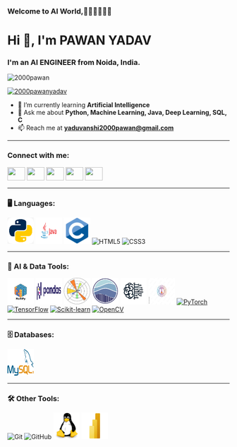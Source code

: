 ### Welcome to AI World,👨‍💻👨‍💻👨‍💻

<h1 align="left">Hi 👋, I'm PAWAN YADAV</h1>
<h3 align="left">I'm an AI ENGINEER from Noida, India.</h3>

<p align="left"> <img src="https://komarev.com/ghpvc/?username=2000pawan&label=Profile%20views&color=0e75b6&style=flat" alt="2000pawan" /> </p>

<p align="left"> <a href="https://twitter.com/2000pawanyadav" target="blank"><img src="https://img.shields.io/twitter/follow/2000pawanyadav?logo=twitter&style=for-the-badge" alt="2000pawanyadav" /></a> </p>

- 🌱 I’m currently learning **Artificial Intelligence**
- 💬 Ask me about **Python, Machine Learning, Java, Deep Learning, SQL, C**
- 📫 Reach me at **yaduvanshi2000pawan@gmail.com**

---

### Connect with me:
<p align="left">
  <a href="https://twitter.com/2000pawanyadav" target="blank"><img src="https://raw.githubusercontent.com/rahuldkjain/github-profile-readme-generator/master/src/images/icons/Social/twitter.svg" height="30" width="40" /></a>
  <a href="https://linkedin.com/in/2000pawanyadav" target="blank"><img src="https://raw.githubusercontent.com/rahuldkjain/github-profile-readme-generator/master/src/images/icons/Social/linked-in-alt.svg" height="30" width="40" /></a>
  <a href="https://instagram.com/2000pawanyadav" target="blank"><img src="https://raw.githubusercontent.com/rahuldkjain/github-profile-readme-generator/master/src/images/icons/Social/instagram.svg" height="30" width="40" /></a>
  <a href="https://www.hackerrank.com/profile/yaduvanshi2000" target="blank"><img src="https://raw.githubusercontent.com/rahuldkjain/github-profile-readme-generator/master/src/images/icons/Social/hackerrank.svg" height="30" width="40" /></a>
  <a href="https://www.leetcode.com/2000pawan" target="blank"><img src="https://raw.githubusercontent.com/rahuldkjain/github-profile-readme-generator/master/src/images/icons/Social/leet-code.svg" height="30" width="40" /></a>
</p>

---

### 🖥️ Languages:
<p align="left">
  <img src="python.jpg" height="60" width="60"  alt="Python" />
  <img src="img1.png" height="60" width="60"  alt="Java" />
  <img src="https://raw.githubusercontent.com/devicons/devicon/master/icons/c/c-original.svg" height="60" width="60"  alt="C" />
  <img src="https://cdn.jsdelivr.net/gh/devicons/devicon/icons/html5/html5-original.svg"height="60" width="60"  alt="HTML5" />
  <img src="https://cdn.jsdelivr.net/gh/devicons/devicon/icons/css3/css3-original.svg" height="60" width="60"  alt="CSS3" />
</p>

---

### 🤖 AI & Data Tools:
<p align="left">
  <img src="numpy.png" height="60" width="60" alt="NumPy" />
  <img src="Pandas.png" height="60" width="60" alt="Pandas" />
  <img src="mat.png" height="60" width="60"  alt="Matplotlib" />
  <img src="seaborn.png" height="60" width="60"  alt="Seaborn" />
  <img src="ml.png" height="60" width="60"  alt="Machine Learning" />
  <img src="ds.jpg" height="60" width="60"  alt="Data Science" />
  <a href="https://pytorch.org/" target="_blank"><img src="https://www.vectorlogo.zone/logos/pytorch/pytorch-icon.svg" height="60" width="60"  alt="PyTorch" /></a>
  <a href="https://www.tensorflow.org" target="_blank"><img src="https://www.vectorlogo.zone/logos/tensorflow/tensorflow-icon.svg" height="60" width="60"  alt="TensorFlow" /></a>
  <a href="https://scikit-learn.org/" target="_blank"><img src="https://upload.wikimedia.org/wikipedia/commons/0/05/Scikit_learn_logo_small.svg" height="60" width="60"  alt="Scikit-learn" /></a>
  <a href="https://opencv.org/" target="_blank"><img src="https://www.vectorlogo.zone/logos/opencv/opencv-icon.svg" height="60" width="60"  alt="OpenCV" /></a>
</p>

---

### 🗄️ Databases:
<p align="left">
  <img src="mysql.png" height="60" width="60" alt="MySQL" />
</p>

---

### 🛠️ Other Tools:
<p align="left">
  <img src="https://cdn.jsdelivr.net/gh/devicons/devicon/icons/git/git-original.svg" height="60" width="60"  alt="Git" />
  <img src="https://skillicons.dev/icons?i=github" height="60" width="60" alt="GitHub" />
  <img src="https://raw.githubusercontent.com/devicons/devicon/master/icons/linux/linux-original.svg" height="60" width="60"  alt="Linux" />
  <img src="power.jpg" height="60" width="60"  alt="Power BI" />
</p>
